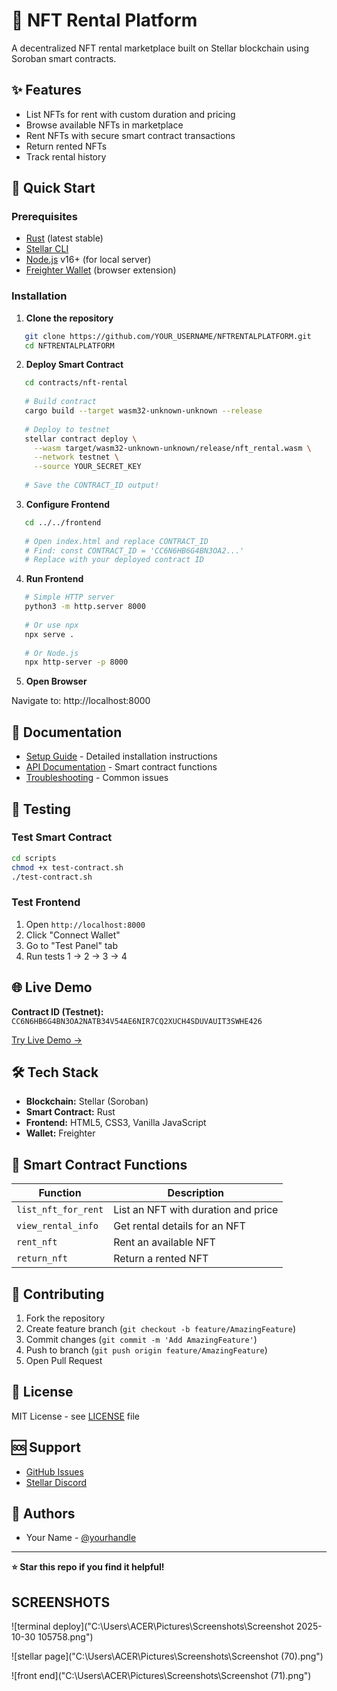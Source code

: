 # 🎨 NFT Rental Platform

A decentralized NFT rental marketplace built on Stellar blockchain using Soroban smart contracts.

## ✨ Features

- List NFTs for rent with custom duration and pricing
- Browse available NFTs in marketplace
- Rent NFTs with secure smart contract transactions
- Return rented NFTs
- Track rental history

## 🚀 Quick Start

### Prerequisites

- [Rust](https://rustup.rs/) (latest stable)
- [Stellar CLI](https://developers.stellar.org/docs/smart-contracts/getting-started/setup)
- [Node.js](https://nodejs.org/) v16+ (for local server)
- [Freighter Wallet](https://www.freighter.app/) (browser extension)

### Installation

1. **Clone the repository**
```bash
   git clone https://github.com/YOUR_USERNAME/NFTRENTALPLATFORM.git
   cd NFTRENTALPLATFORM
```

2. **Deploy Smart Contract**
```bash
   cd contracts/nft-rental
   
   # Build contract
   cargo build --target wasm32-unknown-unknown --release
   
   # Deploy to testnet
   stellar contract deploy \
     --wasm target/wasm32-unknown-unknown/release/nft_rental.wasm \
     --network testnet \
     --source YOUR_SECRET_KEY
   
   # Save the CONTRACT_ID output!
```

3. **Configure Frontend**
```bash
   cd ../../frontend
   
   # Open index.html and replace CONTRACT_ID
   # Find: const CONTRACT_ID = 'CC6N6HB6G4BN3OA2...'
   # Replace with your deployed contract ID
```

4. **Run Frontend**
```bash
   # Simple HTTP server
   python3 -m http.server 8000
   
   # Or use npx
   npx serve .
   
   # Or Node.js
   npx http-server -p 8000
```

5. **Open Browser**

Navigate to: http://localhost:8000

## 📖 Documentation

- [Setup Guide](docs/SETUP.md) - Detailed installation instructions
- [API Documentation](docs/API.md) - Smart contract functions
- [Troubleshooting](docs/TROUBLESHOOTING.md) - Common issues

## 🧪 Testing

### Test Smart Contract
```bash
cd scripts
chmod +x test-contract.sh
./test-contract.sh
```

### Test Frontend
1. Open `http://localhost:8000`
2. Click "Connect Wallet"
3. Go to "Test Panel" tab
4. Run tests 1 → 2 → 3 → 4

## 🌐 Live Demo

**Contract ID (Testnet):** `CC6N6HB6G4BN3OA2NATB34V54AE6NIR7CQ2XUCH4SDUVAUIT3SWHE426`

[Try Live Demo →](https://your-github-username.github.io/NFTRENTALPLATFORM/frontend/)

## 🛠️ Tech Stack

- **Blockchain:** Stellar (Soroban)
- **Smart Contract:** Rust
- **Frontend:** HTML5, CSS3, Vanilla JavaScript
- **Wallet:** Freighter

## 📝 Smart Contract Functions

| Function | Description |
|----------|-------------|
| `list_nft_for_rent` | List an NFT with duration and price |
| `view_rental_info` | Get rental details for an NFT |
| `rent_nft` | Rent an available NFT |
| `return_nft` | Return a rented NFT |

## 🤝 Contributing

1. Fork the repository
2. Create feature branch (`git checkout -b feature/AmazingFeature`)
3. Commit changes (`git commit -m 'Add AmazingFeature'`)
4. Push to branch (`git push origin feature/AmazingFeature`)
5. Open Pull Request

## 📄 License

MIT License - see [LICENSE](LICENSE) file

## 🆘 Support

- [GitHub Issues](https://github.com/YOUR_USERNAME/NFTRENTALPLATFORM/issues)
- [Stellar Discord](https://discord.gg/stellardev)

## 👥 Authors

- Your Name - [@yourhandle](https://github.com/YOUR_USERNAME)

---

**⭐ Star this repo if you find it helpful!**

## SCREENSHOTS
![terminal deploy]("C:\Users\ACER\Pictures\Screenshots\Screenshot 2025-10-30 105758.png")

![stellar page]("C:\Users\ACER\Pictures\Screenshots\Screenshot (70).png")

![front end]("C:\Users\ACER\Pictures\Screenshots\Screenshot (71).png")
